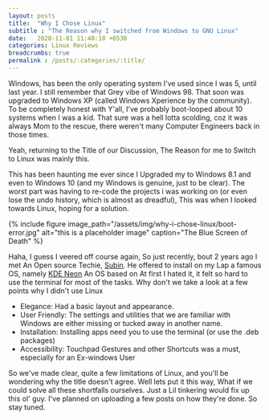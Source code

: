 ```yaml
---
layout: posts
title:  "Why I Chose Linux"
subtitle : "The Reason why I switched from Windows to GNU Linux"
date:   2020-11-01 11:48:18 +0530
categories: Linux Reviews
breadcrumbs: true
permalink : /posts/:categories/:title/
---
```



Windows, has been the only operating system I've used since I was 5, until last year. I still remember that Grey vibe of Windows 98. That soon was upgraded to Windows XP (called Windows Xperience by the community). To be completely honest with Y'all, I've probably boot-looped about 10 systems when I was a kid. That sure was a hell lotta scolding, coz it was always Mom to the rescue, there weren't many Computer Engineers back in those times.


Yeah, returning to the Title of our Discussion, The Reason for me to Switch to Linux was mainly this.

This has been haunting me ever since I Upgraded my  to Windows 8.1 and even to Windows 10 (and my Windows is genuine, just to be clear). The worst part was having to re-code the projects i was working on (or even lose the undo history, which is almost as dreadful), This was when I looked towards Linux, hoping for a solution.

{% include figure image_path="/assets/img/why-i-chose-linux/boot-error.jpg" alt="this is a placeholder image" caption="The Blue Screen of Death" %}


Haha, I guess I veered off course again, So just recently, bout 2 years ago I met  An Open source Techie, <a class="htag" href="https://subinsb.com" target="_blank" title="Subin's Blog">Subin</a>. He offered to install on my Lap a famous OS, namely <a class="htag" href="https://neon.kde.org" target="_blank" title="KDE Neon">KDE Neon</a>  An OS based on  At first I hated it, it felt so hard to use the terminal for most of the tasks.
Why don't we take a look at a few points why I didn't use Linux
  - Elegance: Had a basic layout and appearance.
  - User Friendly: The settings and utilities that we are familiar with Windows are either missing or tucked away in another name.
  - Installation: Installing apps need you to use the terminal (or use the .deb packages)
  - Accessibility: Touchpad Gestures and other Shortcuts was a must, especially for an Ex-windows User

So we've made clear, quite a few limitations of Linux, and you'll be wondering why the title doesn't agree. Well lets put it this way, What if we could solve all these shortfalls ourselves. Just a Lil tinkering would fix up this ol' guy. I've planned on uploading a few posts on how they're done. So stay tuned.
